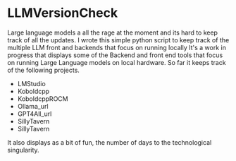 # LLMVersionCheck

Large language models a all the rage at the moment and its hard to keep track of all the updates.
I wrote this simple python script to keep track of the multiple LLM front and backends that focus on running locally
It's a work in progress that displays some of the Backend and front end tools that focus on running Large Language models on local hardware.
So far it keeps track of the following projects.
- LMStudio 
- Koboldcpp
- KoboldcppROCM
- Ollama_url
- GPT4All_url
- SillyTavern
- SillyTavern

It also displays as a bit of fun, the number of days to the technological singularity.
